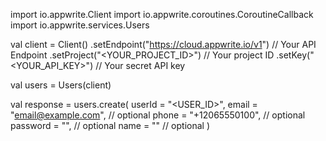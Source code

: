 import io.appwrite.Client
import io.appwrite.coroutines.CoroutineCallback
import io.appwrite.services.Users

val client = Client()
    .setEndpoint("https://cloud.appwrite.io/v1") // Your API Endpoint
    .setProject("<YOUR_PROJECT_ID>") // Your project ID
    .setKey("<YOUR_API_KEY>") // Your secret API key

val users = Users(client)

val response = users.create(
    userId = "<USER_ID>",
    email = "email@example.com", // optional
    phone = "+12065550100", // optional
    password = "", // optional
    name = "<NAME>" // optional
)
